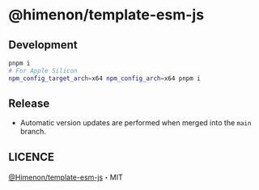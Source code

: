 # @himenon/template-esm-js

## Development

```bash
pnpm i
# For Apple Silicon
npm_config_target_arch=x64 npm_config_arch=x64 pnpm i
```

## Release

- Automatic version updates are performed when merged into the `main` branch.

## LICENCE

[@Himenon/template-esm-js](https://github.com/Himenon/template-esm-js)・MIT
